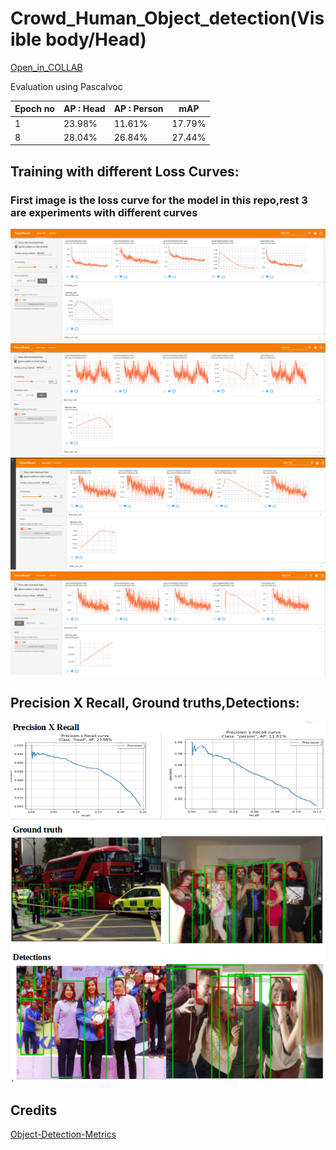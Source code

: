# Crowd_Human_Object_detection(Visible body/Head)

[Open_in_COLLAB](https://colab.research.google.com/drive/1qvQA-rxF0330xe3k3A7jvXDwItmZDj2O?usp=sharing)





Evaluation using Pascalvoc 

| Epoch no | AP : Head  | AP : Person | mAP |
| ---------- | ------- |------ |------ |
| 1  | 23.98%  | 11.61%  | 17.79% |[model](https://drive.google.com/file/d/1-WHSoeulyKQ_A2y06-wrE8D1Xlr7T8EE/view?usp=sharing)|
| 8  | 28.04%  | 26.84%  | 27.44% |[model](https://drive.google.com/file/d/1mZxNIj4UdpdGVY8NL5QxqSaYQfPnqv-R/view?usp=sharing)|



## Training with different Loss Curves: 
### First image is the loss curve for the model in this repo,rest 3 are experiments with different curves 
![](https://github.com/ManojKesani/crowdhuman/blob/master/images/train1.png)
![](https://github.com/ManojKesani/crowdhuman/blob/master/images/train2.png)
![](https://github.com/ManojKesani/crowdhuman/blob/master/images/train3.png)
![](https://github.com/ManojKesani/crowdhuman/blob/master/images/train4.png)


## Precision X Recall, Ground truths,Detections: 
![](https://github.com/ManojKesani/crowdhuman/blob/master/images/Screenshot%20from%202020-09-30%2023-37-41.png)




## Credits

[Object-Detection-Metrics](https://github.com/rafaelpadilla/Object-Detection-Metrics)

